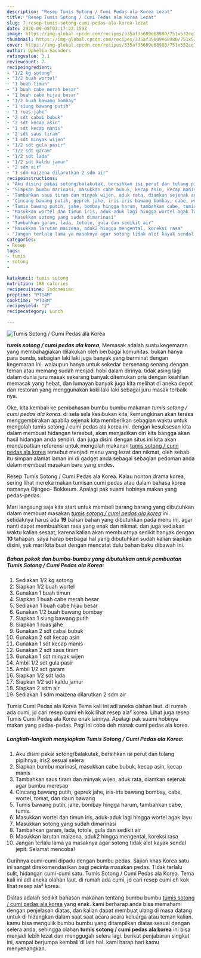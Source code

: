 ```yaml
---
description: "Resep Tumis Sotong / Cumi Pedas ala Korea Lezat"
title: "Resep Tumis Sotong / Cumi Pedas ala Korea Lezat"
slug: 7-resep-tumis-sotong-cumi-pedas-ala-korea-lezat
date: 2020-09-08T03:17:23.159Z
image: https://img-global.cpcdn.com/recipes/335af35609e68980/751x532cq70/tumis-sotong-cumi-pedas-ala-korea-foto-resep-utama.jpg
thumbnail: https://img-global.cpcdn.com/recipes/335af35609e68980/751x532cq70/tumis-sotong-cumi-pedas-ala-korea-foto-resep-utama.jpg
cover: https://img-global.cpcdn.com/recipes/335af35609e68980/751x532cq70/tumis-sotong-cumi-pedas-ala-korea-foto-resep-utama.jpg
author: Ophelia Saunders
ratingvalue: 3.1
reviewcount: 7
recipeingredient:
- "1/2 kg sotong"
- "1/2 buah wortel"
- "1 buah timun"
- "1 buah cabe merah besar"
- "1 buah cabe hijau besar"
- "1/2 buah bawang bombay"
- "1 siung bawang putih"
- "1 ruas jahe"
- "2 sdt cabai bubuk"
- "2 sdt kecap asin"
- "1 sdt kecap manis"
- "2 sdt saus tiram"
- "1 sdt minyak wijen"
- "1/2 sdt gula pasir"
- "1/2 sdt garam"
- "1/2 sdt lada"
- "1/2 sdt kaldu jamur"
- "2 sdm air"
- "1 sdm maizena dilarutkan 2 sdm air"
recipeinstructions:
- "Aku disini pakai sotong/balakutak, bersihkan isi perut dan tulang pipihnya, iris2 sesuai selera"
- "Siapkan bumbu marinasi, masukkan cabe bubuk, kecap asin, kecap manis"
- "Tambahkan saus tiram dan minyak wijen, aduk rata, diamkan sejenak agar bumbu meresap"
- "Cincang bawang putih, geprek jahe, iris-iris bawang bombay, cabe, wortel, tomat, dan daun bawang"
- "Tumis bawang putih, jahe, bombay hingga harum, tambahkan cabe, tumis."
- "Masukkan wortel dan timun iris, aduk-aduk lagi hingga wortel agak layu"
- "Masukkan sotong yang sudah dimarinasi"
- "Tambahkan garam, lada, totole, gula dan sedikit air"
- "Masukkan larutan maizena, aduk2 hingga mengental, koreksi rasa"
- "Jangan terlalu lama ya masaknya agar sotong tidak alot kayak sendal jepit. Selamat mencoba!"
categories:
- Resep
tags:
- tumis
- sotong
- 

katakunci: tumis sotong  
nutrition: 180 calories
recipecuisine: Indonesian
preptime: "PT14M"
cooktime: "PT38M"
recipeyield: "2"
recipecategory: Lunch

---
```



![Tumis Sotong / Cumi Pedas ala Korea](https://img-global.cpcdn.com/recipes/335af35609e68980/751x532cq70/tumis-sotong-cumi-pedas-ala-korea-foto-resep-utama.jpg)

<b><i>tumis sotong / cumi pedas ala korea</i></b>, Memasak adalah suatu kegemaran yang membahagiakan dilakukan oleh berbagai komunitas. bukan hanya para bunda, sebagian laki laki juga banyak yang berminat dengan kegemaran ini. walaupun hanya untuk sekedar bersenang senang dengan teman atau memang sudah menjadi hobi dalam dirinya. tidak asing lagi dalam dunia juru masak sekarang banyak ditemukan pria dengan keahlian memasak yang hebat, dan lumayan banyak juga kita melihat di aneka depot dan restoran yang menggunakan koki laki laki sebagai juru masak terbaik nya.

Oke, kita kembali ke pembahasan bumbu bumbu makanan <i>tumis sotong / cumi pedas ala korea</i>. di sela sela kesibukan kita, kemungkinan akan terasa menggembirakan apabila sejenak kita memberikan sebagian waktu untuk mengolah tumis sotong / cumi pedas ala korea ini. dengan kesuksesan kita dalam membuat hidangan tersebut, akan menjadikan diri kita bangga akan hasil hidangan anda sendiri. dan juga disini dengan situs ini kita akan mendapatkan referensi untuk mengolah makanan <u>tumis sotong / cumi pedas ala korea</u> tersebut menjadi menu yang lezat dan nikmat, oleh sebab itu simpan alamat laman ini di gadget anda sebagai sebagian pedoman anda dalam membuat masakan baru yang endes.

Resep Tumis Sotong / Cumi Pedas ala Korea. Kalau nonton drama korea, sering lihat mereka makan tumisan cumi pedas atau dalam bahasa korea namanya Ojingeo- Bokkeum. Apalagi pak suami hobinya makan yang pedas-pedas.


Mari langsung saja kita start untuk membeli barang barang yang dibutuhkan dalam membuat masakan <u><i>tumis sotong / cumi pedas ala korea</i></u> ini. setidaknya harus ada <b>19</b> bahan bahan yang dibutuhkan pada menu ini. agar nanti dapat membuahkan rasa yang enak dan nikmat. dan juga sediakan waktu kalian sesaat, karena kalian akan membuatnya sedikit banyak dengan <b>10</b> tahapan. saya harap berbagai hal yang dibutuhkan sudah kalian siapkan disini, yuk mari kita buat dengan mencatat dulu bahan baku dibawah ini.

<!--inarticleads1-->

##### Bahan pokok dan bumbu-bumbu yang dibutuhkan untuk pembuatan Tumis Sotong / Cumi Pedas ala Korea:

1. Sediakan 1/2 kg sotong
1. Siapkan 1/2 buah wortel
1. Gunakan 1 buah timun
1. Siapkan 1 buah cabe merah besar
1. Sediakan 1 buah cabe hijau besar
1. Gunakan 1/2 buah bawang bombay
1. Siapkan 1 siung bawang putih
1. Siapkan 1 ruas jahe
1. Gunakan 2 sdt cabai bubuk
1. Gunakan 2 sdt kecap asin
1. Gunakan 1 sdt kecap manis
1. Gunakan 2 sdt saus tiram
1. Gunakan 1 sdt minyak wijen
1. Ambil 1/2 sdt gula pasir
1. Ambil 1/2 sdt garam
1. Siapkan 1/2 sdt lada
1. Siapkan 1/2 sdt kaldu jamur
1. Siapkan 2 sdm air
1. Sediakan 1 sdm maizena dilarutkan 2 sdm air


Tumis Cumi Pedas ala Korea Tema kali ini adl aneka olahan laut. di rumah ada cumi, jd cari resep cumi eh kok lihat resep ala² korea. Lihat juga resep Tumis Cumi Pedas ala Korea enak lainnya. Apalagi pak suami hobinya makan yang pedas-pedas. Pagi ini coba deh masak cumi pedas ala korea. 

<!--inarticleads2-->

##### Langkah-langkah menyiapkan Tumis Sotong / Cumi Pedas ala Korea:

1. Aku disini pakai sotong/balakutak, bersihkan isi perut dan tulang pipihnya, iris2 sesuai selera
1. Siapkan bumbu marinasi, masukkan cabe bubuk, kecap asin, kecap manis
1. Tambahkan saus tiram dan minyak wijen, aduk rata, diamkan sejenak agar bumbu meresap
1. Cincang bawang putih, geprek jahe, iris-iris bawang bombay, cabe, wortel, tomat, dan daun bawang
1. Tumis bawang putih, jahe, bombay hingga harum, tambahkan cabe, tumis.
1. Masukkan wortel dan timun iris, aduk-aduk lagi hingga wortel agak layu
1. Masukkan sotong yang sudah dimarinasi
1. Tambahkan garam, lada, totole, gula dan sedikit air
1. Masukkan larutan maizena, aduk2 hingga mengental, koreksi rasa
1. Jangan terlalu lama ya masaknya agar sotong tidak alot kayak sendal jepit. Selamat mencoba!


Gurihnya cumi-cumi dipadu dengan bumbu pedas. Sajian khas Korea satu ini sangat direkomendasikan bagi pecinta masakan pedas. Tidak terlalu sulit, hidangan cumi-cumi satu. Tumis Sotong / Cumi Pedas ala Korea. Tema kali ini adl aneka olahan laut. di rumah ada cumi, jd cari resep cumi eh kok lihat resep ala² korea. 

Diatas adalah sedikit bahasan makanan tentang bumbu bumbu <u>tumis sotong / cumi pedas ala korea</u> yang enak. kami berharap anda bisa memahami dengan penjelasan diatas, dan kalian dapat membuat ulang di masa datang untuk di hidangkan dalam saat saat acara acara keluarga atau teman kalian. kamu bisa mengulik bumbu bumbu yang ditampilkan diatas sesuai dengan selera anda, sehingga olahan <b>tumis sotong / cumi pedas ala korea</b> ini bisa menjadi lebih lezat dan menggugah selera lagi. berikut penjabaran singkat ini, sampai berjumpa kembali di lain hal. kami harap hari kamu menyenangkan.
